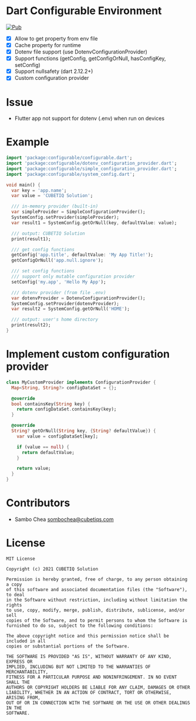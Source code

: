 # Dart Configurable Environment

[![Pub](https://img.shields.io/pub/v/configurable.svg)](https://pub.dartlang.org/packages/configurable)

- [x] Allow to get property from env file
- [x] Cache property for runtime
- [x] Dotenv file support (use DotenvConfigurationProvider)
- [x] Support functions (getConfig, getConfigOrNull, hasConfigKey, setConfig)
- [x] Support nullsafety (dart 2.12.2+)
- [x] Custom configuration provider

# Issue
- Flutter app not support for dotenv (.env) when run on devices

# Example

```dart
import 'package:configurable/configurable.dart';
import 'package:configurable/dotenv_configuration_provider.dart';
import 'package:configurable/simple_configuration_provider.dart';
import 'package:configurable/system_config.dart';

void main() {
  var key = 'app.name';
  var value = 'CUBETIQ Solution';

  /// in-memory provider (built-in)
  var simpleProvider = SimpleConfigurationProvider();
  SystemConfig.setProvider(simpleProvider);
  var result1 = SystemConfig.getOrNull(key, defaultValue: value);

  /// output: CUBETIQ Solution
  print(result1);

  /// get config functions
  getConfig('app.title', defaultValue: 'My App Title!');
  getConfigOrNull('app.null.ignore');

  /// set config functions
  /// support only mutable configuration provider
  setConfig('my.app', 'Hello My App');

  /// dotenv provider (from file .env)
  var dotenvProvider = DotenvConfigurationProvider();
  SystemConfig.setProvider(dotenvProvider);
  var result2 = SystemConfig.getOrNull('HOME');

  /// output: user's home directory
  print(result2);
}
```

# Implement custom configuration provider

```dart
class MyCustomProvider implements ConfigurationProvider {
  Map<String, String?> configDataSet = {};

  @override
  bool containsKey(String key) {
    return configDataSet.containsKey(key);
  }

  @override
  String? getOrNull(String key, {String? defaultValue}) {
    var value = configDataSet[key];

    if (value == null) {
      return defaultValue;
    }

    return value;
  }
}
```

# Contributors

- Sambo Chea <sombochea@cubetiqs.com>

# License

```text
MIT License

Copyright (c) 2021 CUBETIQ Solution

Permission is hereby granted, free of charge, to any person obtaining a copy
of this software and associated documentation files (the "Software"), to deal
in the Software without restriction, including without limitation the rights
to use, copy, modify, merge, publish, distribute, sublicense, and/or sell
copies of the Software, and to permit persons to whom the Software is
furnished to do so, subject to the following conditions:

The above copyright notice and this permission notice shall be included in all
copies or substantial portions of the Software.

THE SOFTWARE IS PROVIDED "AS IS", WITHOUT WARRANTY OF ANY KIND, EXPRESS OR
IMPLIED, INCLUDING BUT NOT LIMITED TO THE WARRANTIES OF MERCHANTABILITY,
FITNESS FOR A PARTICULAR PURPOSE AND NONINFRINGEMENT. IN NO EVENT SHALL THE
AUTHORS OR COPYRIGHT HOLDERS BE LIABLE FOR ANY CLAIM, DAMAGES OR OTHER
LIABILITY, WHETHER IN AN ACTION OF CONTRACT, TORT OR OTHERWISE, ARISING FROM,
OUT OF OR IN CONNECTION WITH THE SOFTWARE OR THE USE OR OTHER DEALINGS IN THE
SOFTWARE.
```
